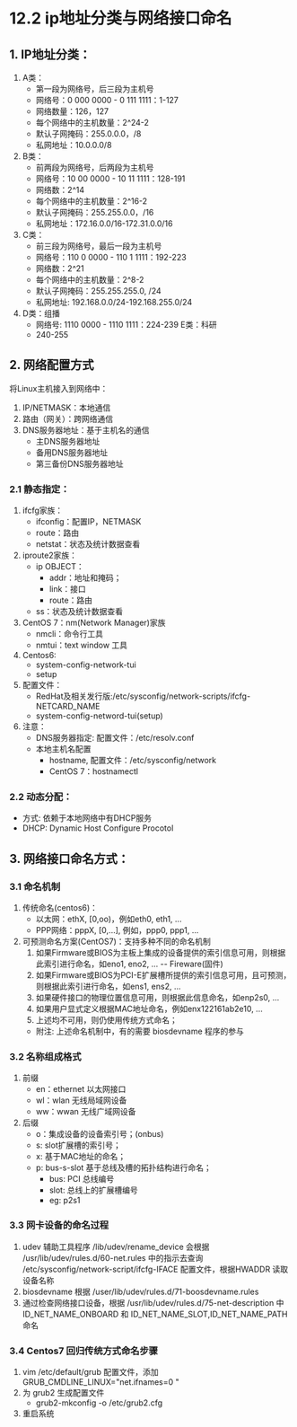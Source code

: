 # 12.2  ip地址分类与网络接口命名

## 1. IP地址分类：
1. A类：
    - 第一段为网络号，后三段为主机号
    - 网络号：0 000 0000 - 0 111 1111：1-127
    - 网络数量：126，127
    - 每个网络中的主机数量：2^24-2
    - 默认子网掩码：255.0.0.0，/8
    - 私网地址：10.0.0.0/8
2. B类：
    - 前两段为网络号，后两段为主机号
    - 网络号：10 00 0000 - 10 11 1111：128-191
    - 网络数：2^14
    - 每个网络中的主机数量：2^16-2
    - 默认子网掩码：255.255.0.0，/16
    - 私网地址：172.16.0.0/16-172.31.0.0/16                                
3. C类：
    - 前三段为网络号，最后一段为主机号
    - 网络号：110 0 0000 - 110 1 1111：192-223
    - 网络数：2^21
    - 每个网络中的主机数量：2^8-2
    - 默认子网掩码：255.255.255.0,  /24
    - 私网地址: 192.168.0.0/24-192.168.255.0/24
4. D类：组播
    - 网络号: 1110 0000 - 1110 1111：224-239
E类：科研
    - 240-255


## 2. 网络配置方式
将Linux主机接入到网络中：
1. IP/NETMASK：本地通信
2. 路由（网关）：跨网络通信
3. DNS服务器地址：基于主机名的通信
    - 主DNS服务器地址
    - 备用DNS服务器地址
    - 第三备份DNS服务器地址

### 2.1 静态指定：
1. ifcfg家族：
    - ifconfig：配置IP，NETMASK
    - route：路由
    - netstat：状态及统计数据查看
2. iproute2家族：
    - ip OBJECT：
        - addr：地址和掩码；
        - link：接口
        - route：路由
    - ss：状态及统计数据查看
3. CentOS 7：nm(Network Manager)家族
    - nmcli：命令行工具
    - nmtui：text window 工具
4. Centos6:
    - system-config-network-tui
    - setup          
5. 配置文件：
    - RedHat及相关发行版:/etc/sysconfig/network-scripts/ifcfg-NETCARD_NAME
    - system-config-netword-tui(setup)
4. 注意：
    - DNS服务器指定: 配置文件：/etc/resolv.conf
    - 本地主机名配置
        - hostname, 配置文件：/etc/sysconfig/network
        - CentOS 7：hostnamectl

### 2.2 动态分配：
- 方式: 依赖于本地网络中有DHCP服务
- DHCP: Dynamic Host Configure Procotol

## 3. 网络接口命名方式：
### 3.1 命名机制
1. 传统命名(centos6)：
    - 以太网：ethX, [0,oo)，例如eth0, eth1, ...
    - PPP网络：pppX, [0,...], 例如，ppp0, ppp1, ...    
2. 可预测命名方案(CentOS7)：支持多种不同的命名机制
    1. 如果Firmware或BIOS为主板上集成的设备提供的索引信息可用，则根据此索引进行命名，如eno1, eno2, ...  -- Fireware(固件)
    2. 如果Firmware或BIOS为PCI-E扩展槽所提供的索引信息可用，且可预测，则根据此索引进行命名，如ens1, ens2, ...
    3. 如果硬件接口的物理位置信息可用，则根据此信息命名，如enp2s0, ...
    4. 如果用户显式定义根据MAC地址命名，例如enx122161ab2e10, ...
    5. 上述均不可用，则仍使用传统方式命名；
    - 附注: 上述命名机制中，有的需要 biosdevname 程序的参与

### 3.2 名称组成格式  
1. 前缀
    - en：ethernet 以太网接口
    - wl：wlan 无线局域网设备
    - ww：wwan 无线广域网设备
2. 后缀
    - o<index>：集成设备的设备索引号；(onbus)
    - s: slot扩展槽的索引号；
    - x: 基于MAC地址的命名；
    - p: bus-s-slot  基于总线及槽的拓扑结构进行命名；
        - bus: PCI 总线编号
        - slot: 总线上的扩展槽编号
        - eg: p2s1

### 3.3 网卡设备的命名过程
1. udev 辅助工具程序 /lib/udev/rename_device 会根据 /usr/lib/udev/rules.d/60-net.rules 中的指示去查询  /etc/sysconfig/network-script/ifcfg-IFACE 配置文件，根据HWADDR 读取设备名称
2. biosdevname 根据 /user/lib/udev/rules.d/71-boosdevname.rules
3. 通过检查网络接口设备，根据 /usr/lib/udev/rules.d/75-net-description 中 ID_NET_NAME_ONBOARD 和 ID_NET_NAME_SLOT,ID_NET_NAME_PATH 命名

### 3.4 Centos7 回归传统方式命名步骤
1. vim /etc/default/grub 配置文件，添加 GRUB_CMDLINE_LINUX="net.ifnames=0 "
2. 为 grub2 生成配置文件
    - grub2-mkconfig -o /etc/grub2.cfg
3. 重启系统
